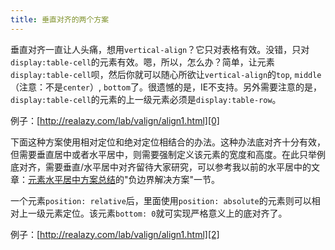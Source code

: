 ```yaml
---
title: 垂直对齐的两个方案
---
```

垂直对齐一直让人头痛，想用`vertical-align`？它只对表格有效。没错，只对`display:table-cell`的元素有效。嗯，所以，怎么办？简单，让元素`display:table-cell`呗，然后你就可以随心所欲让`vertical-align`的`top`, `middle`（注意：不是`center`）, `bottom`了。很遗憾的是，IE不支持。另外需要注意的是，`display:table-cell`的元素的上一级元素必须是`display:table-row`。

例子：[http://realazy.com/lab/valign/align1.html][0]

下面这种方案使用相对定位和绝对定位相结合的办法。这种办法底对齐十分有效，但需要垂直居中或者水平居中，则需要强制定义该元素的宽度和高度。在此只举例底对齐，需要垂直/水平居中对齐留待大家研究，可以参考我以前的水平居中的文章：[元素水平居中方案总结][1]的"负边界解决方案"一节。

一个元素`position: relative`后，里面使用`position: absolute`的元素则可以相对上一级元素定位。该元素`bottom: 0`就可实现严格意义上的底对齐了。

例子：[http://realazy.com/lab/valign/align1.html][2]

[0]: http://realazy.com/lab/valign/align2.html
[1]: /posts/2005-04-13-horizontal-center-align.html
[2]: http://realazy.com/lab/valign/align1.html
